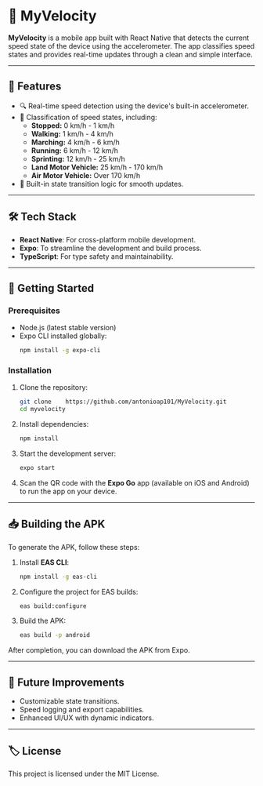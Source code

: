 # 📱 MyVelocity

**MyVelocity** is a mobile app built with React Native that detects the current speed state of the device using the accelerometer. The app classifies speed states and provides real-time updates through a clean and simple interface.

---

## 🔖 **Features**
- 🔍 Real-time speed detection using the device's built-in accelerometer.
- 🚦 Classification of speed states, including:
  - **Stopped:** 0 km/h - 1 km/h  
  - **Walking:** 1 km/h - 4 km/h  
  - **Marching:** 4 km/h - 6 km/h  
  - **Running:** 6 km/h - 12 km/h  
  - **Sprinting:** 12 km/h - 25 km/h  
  - **Land Motor Vehicle:** 25 km/h - 170 km/h  
  - **Air Motor Vehicle:** Over 170 km/h  
- 🔄 Built-in state transition logic for smooth updates.

---

## 🛠️ **Tech Stack**
- **React Native**: For cross-platform mobile development.
- **Expo**: To streamline the development and build process.
- **TypeScript**: For type safety and maintainability.

---

## 🚀 **Getting Started**

### Prerequisites
- Node.js (latest stable version)
- Expo CLI installed globally:
  ```bash
  npm install -g expo-cli
  ```

### Installation
1. Clone the repository:
   ```bash
   git clone    https://github.com/antonioap101/MyVelocity.git
   cd myvelocity
   ```

2. Install dependencies:
   ```bash
   npm install
   ```

3. Start the development server:
   ```bash
   expo start
   ```

4. Scan the QR code with the **Expo Go** app (available on iOS and Android) to run the app on your device.

---

## 📥 **Building the APK**
To generate the APK, follow these steps:

1. Install **EAS CLI**:
   ```bash
   npm install -g eas-cli
   ```

2. Configure the project for EAS builds:
   ```bash
   eas build:configure
   ```

3. Build the APK:
   ```bash
   eas build -p android
   ```

After completion, you can download the APK from Expo.

---

## 📢 **Future Improvements**
- Customizable state transitions.
- Speed logging and export capabilities.
- Enhanced UI/UX with dynamic indicators.

---

## 🏷️ **License**
This project is licensed under the MIT License. 



